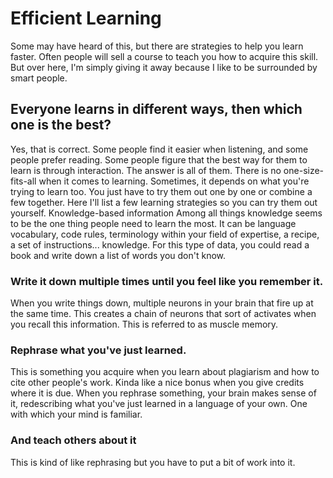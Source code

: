 # Efficient Learning

Some may have heard of this, but there are strategies to help you learn faster. Often people will sell a course to teach you how to acquire this skill. But over here, I'm simply giving it away because I like to be surrounded by smart people.

## Everyone learns in different ways, then which one is the best?
Yes, that is correct. Some people find it easier when listening, and some people prefer reading. Some people figure that the best way for them to learn is through interaction. The answer is all of them. There is no one-size-fits-all when it comes to learning. Sometimes, it depends on what you're trying to learn too. You just have to try them out one by one or combine a few together. Here I'll list a few learning strategies so you can try them out yourself. Knowledge-based information
Among all things knowledge seems to be the one thing people need to learn the most. It can be language vocabulary, code rules, terminology within your field of expertise, a recipe, a set of instructions... knowledge. 
For this type of data, you could read a book and write down a list of words you don't know.

### Write it down multiple times until you feel like you remember it.
When you write things down, multiple neurons in your brain that fire up at the same time. This creates a chain of neurons that sort of activates when you recall this information. This is referred to as muscle memory.

### Rephrase what you've just learned.
This is something you acquire when you learn about plagiarism and how to cite other people's work. Kinda like a nice bonus when you give credits where it is due. When you rephrase something, your brain makes sense of it, redescribing what you've just learned in a language of your own. One with which your mind is familiar. 

### And teach others about it
This is kind of like rephrasing but you have to put a bit of work into it.